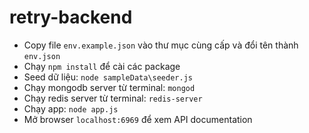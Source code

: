 # retry-backend

- Copy file `env.example.json` vào thư mục cùng cấp và đổi tên thành `env.json`
- Chạy `npm install` để cài các package
- Seed dữ liệu: `node sampleData\seeder.js`
- Chạy mongodb server từ terminal: `mongod`
- Chạy redis server từ terminal: `redis-server`
- Chạy app: `node app.js`
- Mở browser `localhost:6969` để xem API documentation